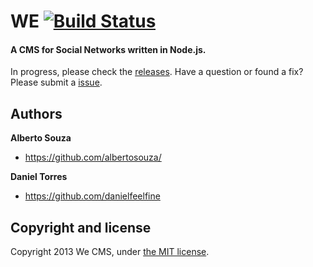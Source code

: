 # WE [![Build Status](https://travis-ci.org/we-cms/we.png?branch=master)](https://travis-ci.org/we-cms/we)
#### A CMS for Social Networks written in Node.js.

In progress, please check the [releases](https://github.com/we-cms/we/releases).
Have a question or found a fix? Please submit a [issue](https://github.com/we-cms/we/issues).


## Authors

**Alberto Souza**

- <https://github.com/albertosouza/>

**Daniel Torres**

- <https://github.com/danielfeelfine>


## Copyright and license

Copyright 2013 We CMS, under [the MIT license](LICENSE).